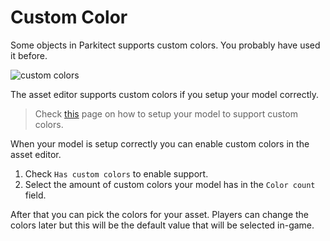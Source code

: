 # Custom Color

Some objects in Parkitect supports custom colors. You probably have used it before.

![custom colors](https://i.imgur.com/pLM3twn.png)

The asset editor supports custom colors if you setup your model correctly.

> Check [this](materials#custom-coloring) page on how to setup your model to support custom colors.

When your model is setup correctly you can enable custom colors in the asset editor. 
1. Check `Has custom colors` to enable support. 
1. Select the amount of custom colors your model has in the `Color count` field. 

After that you can pick the colors for your asset. Players can change the colors later but this will be the default value that will be selected in-game.
